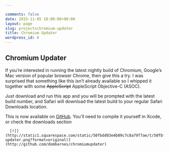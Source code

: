 ```yaml
---

comments: false
date: 2015-11-05 18:00:08+00:00
layout: page
slug: projectschromium-updater
title: Chromium Updater
wordpress_id: 8
---
```


## Chromium Updater

If you’re interested in running the latest nightly build of Chromium, Google’s Mac version of popular browser Chrome, then give this a try. I was surprised that something like this isn’t already available so I whipped it together with some <del>AppleScript</del> AppleScript Objective-C (ASOC).

Just download and run this app and you will be prompted with the latest build number, and Safari will download the latest build to your regular Safari Downloads location.

This is now available on [GitHub](https://github.com/dombarnes/ChromiumUpdater). You'll need to compile it yourself in Xcode, or check the downloads section


  
      [![](http://static1.squarespace.com/static/50fbdd03e4b09c7c8a79f7ae/t/50fbff56e4b0fa3b922190fc/1358692184274/chromium-updater.png?format=original)](http://github.com/dombarnes/chromiumupdater)
